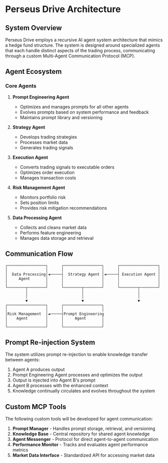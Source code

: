 # Perseus Drive Architecture

## System Overview
Perseus Drive employs a recursive AI agent system architecture that mimics a hedge fund structure. The system is designed around specialized agents that each handle distinct aspects of the trading process, communicating through a custom Multi-Agent Communication Protocol (MCP).

## Agent Ecosystem

### Core Agents

1. **Prompt Engineering Agent**
   - Optimizes and manages prompts for all other agents
   - Evolves prompts based on system performance and feedback
   - Maintains prompt library and versioning

2. **Strategy Agent**
   - Develops trading strategies
   - Processes market data
   - Generates trading signals

3. **Execution Agent**
   - Converts trading signals to executable orders
   - Optimizes order execution
   - Manages transaction costs

4. **Risk Management Agent**
   - Monitors portfolio risk
   - Sets position limits
   - Provides risk mitigation recommendations

5. **Data Processing Agent**
   - Collects and cleans market data
   - Performs feature engineering
   - Manages data storage and retrieval

## Communication Flow

```
┌─────────────────┐      ┌─────────────────┐      ┌─────────────────┐
│                 │      │                 │      │                 │
│  Data Processing│◄─────┤  Strategy Agent │◄─────┤ Execution Agent │
│     Agent       │      │                 │      │                 │
│                 │      │                 │      │                 │
└────────┬────────┘      └────────┬────────┘      └────────┬────────┘
         │                        │                        │
         │                        │                        │
         ▼                        ▼                        ▼
┌─────────────────┐      ┌─────────────────┐
│                 │      │                 │
│Risk Management  │◄─────┤Prompt Engineering
│    Agent        │      │     Agent       │
│                 │      │                 │
└─────────────────┘      └─────────────────┘
```

## Prompt Re-injection System
The system utilizes prompt re-injection to enable knowledge transfer between agents:

1. Agent A produces output
2. Prompt Engineering Agent processes and optimizes the output
3. Output is injected into Agent B's prompt
4. Agent B processes with the enhanced context
5. Knowledge continually circulates and evolves throughout the system

## Custom MCP Tools
The following custom tools will be developed for agent communication:

1. **Prompt Manager** - Handles prompt storage, retrieval, and versioning
2. **Knowledge Base** - Central repository for shared agent knowledge
3. **Agent Messenger** - Protocol for direct agent-to-agent communication
4. **Performance Monitor** - Tracks and evaluates agent performance metrics
5. **Market Data Interface** - Standardized API for accessing market data 